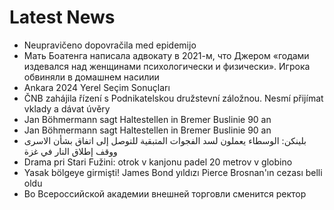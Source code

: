 # Latest News
-  Neupravičeno dopovračila med epidemijo
-  Мать Боатенга написала адвокату в 2021-м, что Джером «годами издевался над женщинами психологически и физически». Игрока обвиняли в домашнем насилии
-  Ankara 2024 Yerel Seçim Sonuçları
-  ČNB zahájila řízení s Podnikatelskou družstevní záložnou. Nesmí přijímat vklady a dávat úvěry
-  Jan Böhmermann sagt Haltestellen in Bremer Buslinie 90 an
-  Jan Böhmermann sagt Haltestellen in Bremer Buslinie 90 an
-  بلينكن: الوسطاء يعملون لسد الفجوات المتبقية للتوصل إلى اتفاق بشأن الاسرى ووقف إطلاق النار في غزة
-  Drama pri Stari Fužini: otrok v kanjonu padel 20 metrov v globino
-  Yasak bölgeye girmişti! James Bond yıldızı Pierce Brosnan'ın cezası belli oldu
-  Во Всероссийской академии внешней торговли сменится ректор
